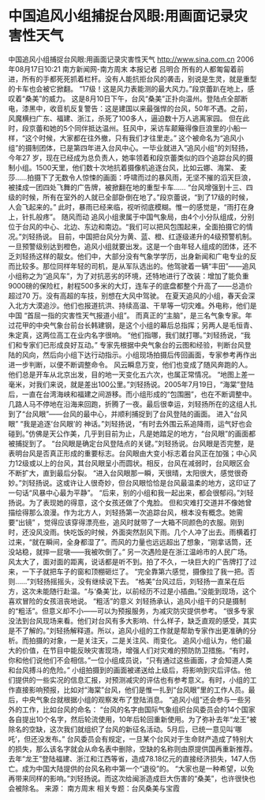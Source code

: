 # 中国追风小组捕捉台风眼:用画面记录灾害性天气

中国追风小组捕捉台风眼:用画面记录灾害性天气
http://www.sina.com.cn 2006年08月17日10:21 南方新闻网-南方周末
本报记者 吕明合
所有的人都匍匐着前进，所有的手都死死抓着栏杆。没有人能抗拒台风的袭击，别说是生灵，就是重型的卡车也会被它掀翻。
“17级！这是风力表能测的最大风力。”段京蕾趴在地上，感叹着“桑美”的威力。
这是8月10日下午，台风“桑美”正扑向温州。登陆点全部断电，漆黑中，收音机反复警告：这是建国以来最强悍的台风，50年不遇。之前，风魔横扫广东、福建、浙江，杀死了100多人，逼迫数十万人逃离家园。
但在此时，段京蕾和她的5个同伴抵达温州。狂风中，采访车颠簸得像巨浪里的小船一样，“这个时候，大家都在往外撤，只有我们才往里走。”
这个被命名为“追风小组”的摄制团体，已是第四年进入台风中心。一毕业就进入“追风小组”的刘轻扬，今年27 岁，现在已经成为总负责人，她率领着和段京蕾类似的四个追踪台风的摄制小组。1500天里，他们数十次地抗着摄像机追逐台风，比如云娜、海棠、
麦莎……拍摄下了无数令人惊悚的画面：呼啸而过的暴风雨，无坚不摧的滔天巨浪，被揉成一团四处飞舞的广告牌，被掀翻在地的重型卡车……
“台风增强到十三、四级的时候，所有在室外的人就已全部卧倒在地了。”段京蕾说，“到了17级的时候，人会飞起来的。”
此时，暴雨已经来临，视听彻底模糊。惟一的感觉是，“雨打在身上，针扎般疼”。
随风而动
追风小组隶属于中国气象局，由4个小分队组成，分别位于台风的中心、北边、东边和南边。“我们可以把风包围起来，全面拍摄它的情况。”刘轻扬说。
目前，中国把台风分为黄、蓝、橙、红逐级递升的4级预警机制。一旦预警级别达到橙色，追风小组就要出发。这是一个由年轻人组成的团体，还不乏刘轻扬这样的靓女。他们中，大部分没有气象学学历，出身新闻和广电专业的反而比较多。那位同样年轻的司机，是从军队选出的。他驾驶着一辆“丰田”——追风小组称之为“追风车”，为了对抗恶劣的环境，还特地进行了改装：增加了能负重9000磅的保险杠，射程500多米的大灯，连车子的底盘都整个升高了——总造价超过70 万。没有高超的车技，别想在大风中驾驶。
在夏天追风的小组，春天会深入北方大漠追沙。他们也报道抗洪、持续高温、干旱等一切灾难。外电称，他们是中国 “首屈一指的灾害性天气报道小组”。
而真正的“主脑”，是三名气象专家。年过花甲的中央气象台前台长韩建钢，是这个小组的幕后总指挥；另两人是毛恒青、朱定真，这两位高工在业内名字很响。
“他们指哪，我们就打哪。”刘轻扬说，“我们和专家们已形成良好互动。”
专家先根据中央气象台的云图和经验，判断台风登陆的风向，然后向小组下达行动指示。小组现场拍摄后传回画面，专家参考再作出进一步判断，以便不断调整命令。
风云瞬息万变，他们也变成了随风奔跑的人。他们总是开车从北京出发，目的地一天变化五六次，也属正常情况。
“地图上差一毫米，对我们来说，就是差出100公里。”刘轻扬说。2005年7月19日，“海棠”登陆后，一直在台湾海峡和福建之间游移。而小组形成的“包围圈”，也在不断调整中。几路人马不停地在沿海来回跑，折腾了一夜。最后很幸运，刘轻扬所在的这组人扎到了“台风眼”——台风的最中心，并顺利捕捉到了台风登陆的画面。
进入“台风眼”
“我是追逐‘台风眼’的
神话。”刘轻扬说，“有时去外围云系追降雨，运气好也会碰到。”仿佛是天公作美，几乎到目前为止，凡是她踏足的地方，“台风眼”的画面都被捕捉到了。
“台风眼是确定台风登陆点的关键。”刘轻扬说。台风眼是否完整，是表明台风是否真正形成的重要标志。台风眼由大变小标志着台风正在加强；中心风力12级或以上的台风，其台风眼呈小而圆状。相反，台风在减弱时，台风眼区会不断扩大，直到最后分裂。
“进入台风眼那一瞬，天很晴，太阳很大，感觉很奇妙。”刘轻扬说。这或许让人很奇妙，但台风眼恰恰是台风最温柔的地方，这印证了一句话“风暴中心最为平静”。
“后来，别的小组和我一起出来，都会很郁闷。”刘轻扬说。为了表现她的得意，这个女孩还做了个鬼脸。
但和灾难打交道并不像她曾描绘得那么浪漫。作为北方人，刘轻扬第一次追踪台风，根本没有概念。她需要“出镜” ，觉得应该穿得漂亮些，追风时就带了一大箱不同颜色的衣服。刚到时，还没风没雨。快吃饭的时候，外面突然刮风下雨。几个人冲了出去。雨横着打过来，“就在瞬间，全身都湿了”。而风的力量也远远超出了想象，“刚拿话筒，还没站稳，就摔一屁墩——我被吹倒了。”
另一次遇险是在浙江温岭市的人民广场。风太大了，面对面的距离，说话都是听不到。拍了不久，一块巨大的广告牌打了过来，一下子就把车子的窗和顶棚砸烂了。
“完全靠第六感觉，摄像拉了我一把。否则……”刘轻扬摇摇头，没有继续说下去。
“格美”台风过后，刘轻扬一直呆在后方，这次未能随行赴温。“与‘桑美’比，以前经历不过是小插曲。”没能到现场，这个喜欢冒险的女孩沮丧地说。
“粗活”的意义
刘轻扬承认，追风小组干的只是摄制的“粗活”。但意义却不小——可以为预报服务，为减灾防灾提供参考。
“很多专家没法到台风现场来看。他们对台风有多大影响、什么样子，缺乏直观的感受，其实是不了解的。”刘轻扬解释道。所以，追风小组的工作就是帮助专家作出更准确的分析。而拍摄的对象，一是关注天，二是关注风、雨变化。
追风小组认为，他们最大的价值，在节目中能反映灾害现场，增强人们对灾难的预防防卫措施。“有时，你和他们说他们不会相信。”一位小组成员说，“只有通过这些画面，才会知道人类和台风搏斗的危险。”
小组拍摄到的画面被递送给上级后，将影响到灾后评估。他们提供的一些实况的信息汇报，对预测减灾的评估也有参考意义。有时，小组的工作直接影响预报，比如对“海棠”台风，他们是惟一扎到“台风眼”里的工作人员。最后，中央气象台就根据小组的观察发布了登陆消息。
“追风小组”还会参与一些另外的工作，比如台风的命名：
“台风的名字由国际气象组织台风委员会的14个国家各自提出10个名字，然后轮流使用，10年后轮回重新使用。为了弥补去年“龙王”被除名的空缺，这次我们就组织了台风的新征名活动。5月后，已统一意见叫‘哪吒’，但还没发布。”
台风委员会有规定，一旦某个台风对于生命财产造成了特别大的损失，那么该名字就会从命名表中删除，空缺的名称则由原提供国再重新推荐。去年“龙王”登陆福建、浙江和江西等省，造成78.18亿元的直接经济损失，147人伤亡。成为中国大陆提供的台风名称中第一个“退役”的。
“大家也是一种希望，以免再带来同样的影响。”刘轻扬说。而这次给闽浙造成巨大伤害的“桑美”，也许很快也会被除名。 来源：
南方周末
相关专题：台风桑美与宝霞 

